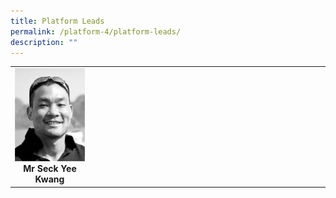 ```yaml
---
title: Platform Leads
permalink: /platform-4/platform-leads/
description: ""
---
```

<table>
	<tbody>
		<tr>
			<td width="25%">
				<a href="/leaders/mr-seck-yee-kwang/">
					<img src="/images/Leaders/mr-seck-yee-kwang.png">
				</a>
				<div align="center"><b>Mr Seck Yee Kwang</b></div>
			</td>
			<td>
			</td>
			<td>
			</td>
		</tr>
	</tbody>
</table>
